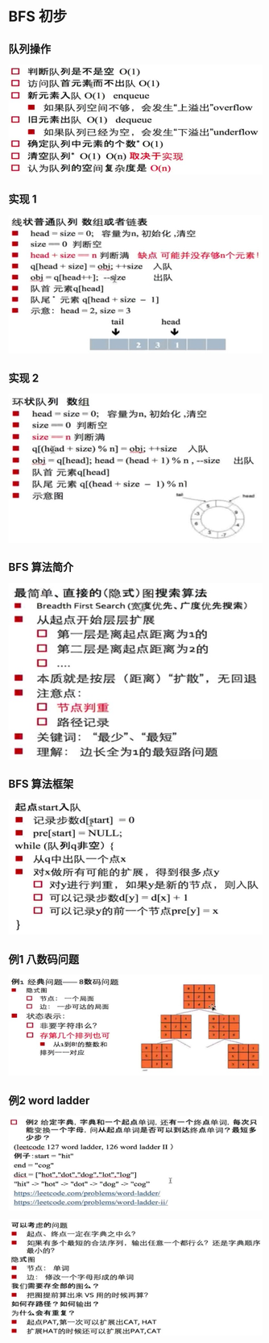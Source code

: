 # BFS 初步

## 队列操作

![](bfs1.jpg)

## 实现 1

![](bfs2.jpg)

## 实现 2

![](bfs3.jpg)

## BFS 算法简介

![](bfs4.jpg)

## BFS 算法框架

![](bfs5.jpg)

## 例1 八数码问题

![](bfs6.jpg)

## 例2 word ladder

![](bfs7.jpg)

![](bfs8.jpg)